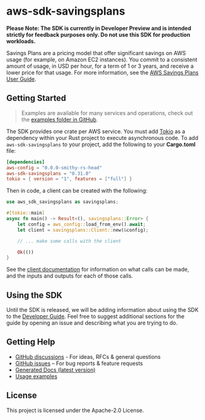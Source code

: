 # aws-sdk-savingsplans

**Please Note: The SDK is currently in Developer Preview and is intended strictly for
feedback purposes only. Do not use this SDK for production workloads.**

Savings Plans are a pricing model that offer significant savings on AWS usage (for example, on Amazon EC2 instances). You commit to a consistent amount of usage, in USD per hour, for a term of 1 or 3 years, and receive a lower price for that usage. For more information, see the [AWS Savings Plans User Guide](https://docs.aws.amazon.com/savingsplans/latest/userguide/).

## Getting Started

> Examples are available for many services and operations, check out the
> [examples folder in GitHub](https://github.com/awslabs/aws-sdk-rust/tree/main/examples).

The SDK provides one crate per AWS service. You must add [Tokio](https://crates.io/crates/tokio)
as a dependency within your Rust project to execute asynchronous code. To add `aws-sdk-savingsplans` to
your project, add the following to your **Cargo.toml** file:

```toml
[dependencies]
aws-config = "0.0.0-smithy-rs-head"
aws-sdk-savingsplans = "0.31.0"
tokio = { version = "1", features = ["full"] }
```

Then in code, a client can be created with the following:

```rust
use aws_sdk_savingsplans as savingsplans;

#[tokio::main]
async fn main() -> Result<(), savingsplans::Error> {
    let config = aws_config::load_from_env().await;
    let client = savingsplans::Client::new(&config);

    // ... make some calls with the client

    Ok(())
}
```

See the [client documentation](https://docs.rs/aws-sdk-savingsplans/latest/aws_sdk_savingsplans/client/struct.Client.html)
for information on what calls can be made, and the inputs and outputs for each of those calls.

## Using the SDK

Until the SDK is released, we will be adding information about using the SDK to the
[Developer Guide](https://docs.aws.amazon.com/sdk-for-rust/latest/dg/welcome.html). Feel free to suggest
additional sections for the guide by opening an issue and describing what you are trying to do.

## Getting Help

* [GitHub discussions](https://github.com/awslabs/aws-sdk-rust/discussions) - For ideas, RFCs & general questions
* [GitHub issues](https://github.com/awslabs/aws-sdk-rust/issues/new/choose) – For bug reports & feature requests
* [Generated Docs (latest version)](https://awslabs.github.io/aws-sdk-rust/)
* [Usage examples](https://github.com/awslabs/aws-sdk-rust/tree/main/examples)

## License

This project is licensed under the Apache-2.0 License.


